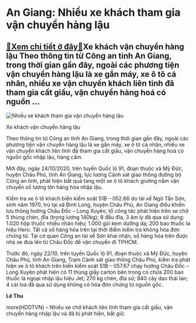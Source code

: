 An Giang: Nhiều xe khách tham gia vận chuyển hàng lậu
=====================================================

[:gift:Xem chi tiết ở đây:gift:](https://hddtvn.com/an-giang-nhieu-xe-khach-tham-gia-van-chuyen-hang-lau/)Xe khách vận chuyển hàng lậu Theo thông tin từ Công an tỉnh An Giang, trong thời gian gần đây, ngoài các phương tiện vận chuyển hàng lậu là xe gắn máy, xe ô tô cá nhân, nhiều xe vận chuyển khách liên tỉnh đã tham gia cất giấu, vận chuyển hàng hoá có nguồn …
-----------------------------------------------------------------------------------------------------------------------------------------------------------------------------------------------------------------------------------------------------------------





![Nhiều xe khách tham gia vận chuyển hàng lậu](https://hddtvn.com/wp-content/uploads/2021/01/4004_xe_khach.png "Nhiều xe khách tham gia vận chuyển hàng lậu")


Xe khách vận chuyển hàng lậu



Theo thông tin từ Công an tỉnh An Giang, trong thời gian gần đây, ngoài các phương tiện vận chuyển hàng lậu là xe gắn máy, xe ô tô cá nhân, nhiều xe vận chuyển khách liên tỉnh đã tham gia cất giấu, vận chuyển hàng hoá có nguồn gốc nhập lậu, hàng cấm.


Mới đây, ngày 24/10/2020, trên tuyến Quốc lộ 91, đoạn thuộc xã Mỹ Đức, huyện Châu Phú, tỉnh An Giang, lực lượng Cảnh sát giao thông đường bộ Công an tỉnh, phát hiện bắt quả tang một xe ô tô khách giường nằm vận chuyển số lượng lớn hàng hóa nhập lậu.


Kiểm tra xe ô tô khách biển kiểm soát 51B – 052.66 do tài xế Ngô Tấn Sơn, sinh năm 1970, trú tại xã Bình Long, huyện Châu Phú, An Giang điều khiển lưu thông hướng Châu Đốc – Long Xuyên, tổ công tác phát hiện trên xe chở 5 thùng chén, đĩa (trọng lượng 140kg); 8 đầu đĩa, 3 âm ly đã qua sử dụng; 1.020 hộp thuốc nhiều nhãn hiệu; 1.000 gói kem dưỡng da; 200 bao thuốc la hiệu Hero. Tất cả số hàng hóa trên tại thời điểm kiểm tra không hóa đơn chứng từ. Tại cơ quan Công an tài xế Sơn khai nhận, số hàng hóa trên được nhà xe đưa lên từ Châu Đốc để vận chuyển đi TPHCM.


Trước đó, ngày 22/10, trên tuyến Quốc lộ 91, đoạn thuộc xã Mỹ Đức, huyện Châu Phú, tỉnh An Giang, Trạm Cảnh sát giao thông Châu Phú, kiểm tra phát hiện xe ô tô khách trên biển kiểm soát 51B – 057.67 chạy hướng Châu Đốc – Long Xuyên phát hiện có 11 thùng giấy carton bên trong có chứa 200 bao thuốc lá ngoại nhập lậu hiệu Jet; 270 kg chén, đĩa sứ; 840 cây dao thái lan; 4 cái loa đã qua sử dụng không có hóa đơn chứng từ nguồn gốc.




**Lê Thu**



more(HDDTVN) – Nhiều xe chở khách liên tỉnh tham gia cất giấu, vận chuyển hàng nhập lậu và đã bị phát hiện, bắt giữ.


